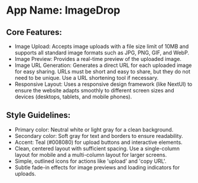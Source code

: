 # **App Name**: ImageDrop

## Core Features:

- Image Upload: Accepts image uploads with a file size limit of 10MB and supports all standard image formats such as JPG, PNG, GIF, and WebP.
- Image Preview: Provides a real-time preview of the uploaded image.
- Image URL Generation: Generates a direct URL for each uploaded image for easy sharing. URLs must be short and easy to share, but they do not need to be unique. Use a URL shortening tool if necessary.
- Responsive Layout: Uses a responsive design framework (like NextUI) to ensure the website adapts smoothly to different screen sizes and devices (desktops, tablets, and mobile phones).

## Style Guidelines:

- Primary color: Neutral white or light gray for a clean background.
- Secondary color: Soft gray for text and borders to ensure readability.
- Accent: Teal (#008080) for upload buttons and interactive elements.
- Clean, centered layout with sufficient spacing. Use a single-column layout for mobile and a multi-column layout for larger screens.
- Simple, outlined icons for actions like 'upload' and 'copy URL'.
- Subtle fade-in effects for image previews and loading indicators for uploads.